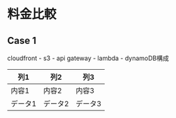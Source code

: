 # 料金比較
## Case 1
cloudfront - s3 - api gateway - lambda - dynamoDB構成

| 列1 | 列2 | 列3 |
|-----|-----|-----|
| 内容1 | 内容2 | 内容3 |
| データ1 | データ2 | データ3 |
